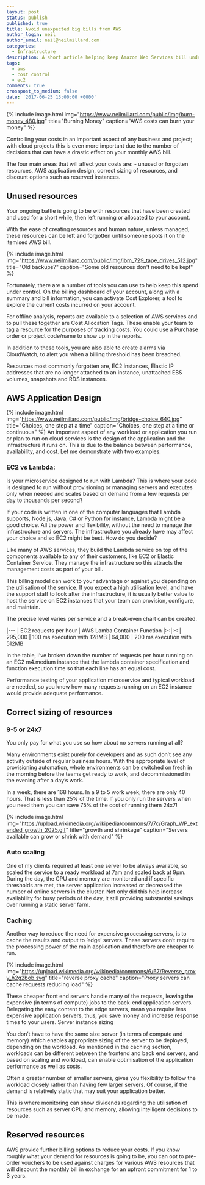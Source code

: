 ```yaml
---
layout: post
status: publish
published: true
title: Avoid unexpected big bills from AWS
author_login: neil
author_email: neil@neilmillard.com
categories:
  - Infrastructure
description: A short article helping keep Amazon Web Services bill under control.
tags:
  - aws
  - cost control
  - ec2
comments: true
crosspost_to_medium: false
date: '2017-06-25 13:00:00 +0000'
---
```

{% include image.html
      img="https://www.neilmillard.com/public/img/burn-money_480.jpg"
      title="Burning Money"
      caption="AWS costs can burn your money" %}

Controlling your costs in an important aspect of any business and project; with cloud projects this is even more important due to the number of decisions that can have a drastic effect on your monthly AWS bill.

The four main areas that will affect your costs are: - unused or forgotten resources, AWS application design, correct sizing of resources, and discount options such as reserved instances.

## Unused resources

Your ongoing battle is going to be with resources that have been created and used for a short while, then left running or allocated to your account.

With the ease of creating resources and human nature, unless managed, these resources can be left and forgotten until someone spots it on the itemised AWS bill.

{% include image.html
      img="https://www.neilmillard.com/public/img/ibm_729_tape_drives_512.jpg"
      title="Old backups?"
      caption="Some old resources don't need to be kept" %}

Fortunately, there are a number of tools you can use to help keep this spend under control. On the billing dashboard of your account, along with a summary and bill information, you can activate Cost Explorer, a tool to explore the current costs incurred on your account.

For offline analysis, reports are available to a selection of AWS services and to pull these together are Cost Allocation Tags.  These enable your team to tag a resource for the purposes of tracking costs.  You could use a Purchase order or project code/name to show up in the reports.

In addition to these tools, you are also able to create alarms via CloudWatch, to alert you when a billing threshold has been breached.

Resources most commonly forgotten are, EC2 instances, Elastic IP addresses that are no longer attached to an instance, unattached EBS volumes, snapshots and RDS instances.

## AWS Application Design
{% include image.html
      img="https://www.neilmillard.com/public/img/bridge-choice_640.jpg"
      title="Choices, one step at a time"
      caption="Choices, one step at a time or continuous" %}
An important aspect of any workload or application you run or plan to run on cloud services is the design of the application and the infrastructure it runs on. This is due to the balance between performance, availability, and cost. Let me demonstrate with two examples.

### EC2 vs Lambda:

Is your microservice designed to run with Lambda? This is where your code is designed to run without provisioning or managing servers and executes only when needed and scales based on demand from a few requests per day to thousands per second?

If your code is written in one of the computer languages that Lambda supports, Node.js, Java, C# or Python for instance, Lambda might be a good choice.  All the power and flexibility, without the need to manage the infrastructure and servers.
The infrastructure you already have may affect your choice and so EC2 might be best. How do you decide?

Like many of AWS services, they build the Lambda service on top of the components available to any of their customers, like EC2 or Elastic Container Service.  They manage the infrastructure so this attracts the management costs as part of your bill.

This billing model can work to your advantage or against you depending on the utilisation of the service.  If you expect a high utilisation level, and have the support staff to look after the infrastructure, it is usually better value to host the service on EC2 instances that your team can provision, configure, and maintain.

The precise level varies per service and a break-even chart can be created.

|---
| EC2 requests per hour	| AWS Lamba Container Function
|:-:|:-:
| 295,000 |	100 ms execution with 128MB
| 64,000	| 200 ms execution with 512MB

In the table, I’ve broken down the number of requests per hour running on an EC2 m4.medium instance that the lambda container specification and function execution time so that each line has an equal cost.

Performance testing of your application microservice and typical workload are needed, so you know how many requests running on an EC2 instance would provide adequate performance.

## Correct sizing of resources

### 9-5 or 24x7
You only pay for what you use so how about no servers running at all?

Many environments exist purely for developers and as such don’t see any activity outside of regular business hours.  With the appropriate level of provisioning automation, whole environments can be switched on fresh in the morning before the teams get ready to work, and decommissioned in the evening after a day’s work.

In a week, there are 168 hours. In a 9 to 5 work week, there are only 40 hours. That is less than 25% of the time. If you only run the servers when you need them you can save 75% of the cost of running them 24x7!

{% include image.html
      img="https://upload.wikimedia.org/wikipedia/commons/7/7c/Graph_WP_extended_growth_2025.gif"
      title="growth and shrinkage"
      caption="Servers available can grow or shrink with demand" %}

### Auto scaling

One of my clients required at least one server to be always available, so scaled the service to a ready workload at 7am and scaled back at 9pm.  During the day, the CPU and memory are monitored and if specific thresholds are met, the server application increased or decreased the number of online servers in the cluster.  Not only did this help increase availability for busy periods of the day, it still providing substantial savings over running a static server farm.

### Caching

Another way to reduce the need for expensive processing servers, is to cache the results and output to ‘edge’ servers.  These servers don’t require the processing power of the main application and therefore are cheaper to run.

{% include image.html
      img="https://upload.wikimedia.org/wikipedia/commons/6/67/Reverse_proxy_h2g2bob.svg"
      title="reverse proxy cache"
      caption="Proxy servers can cache requests reducing load" %}

These cheaper front end servers handle many of the requests, leaving the expensive (in terms of compute) jobs to the back-end application servers. Delegating the easy content to the edge servers, mean you require less expensive application servers, thus, you save money and increase response times to your users.
Server instance sizing

You don’t have to have the same size server (in terms of compute and memory) which enables appropriate sizing of the server to be deployed, depending on the workload.  As mentioned in the caching section, workloads can be different between the frontend and back end servers, and based on scaling and workload, can enable optimisation of the application performance as well as costs.

Often a greater number of smaller servers, gives you flexibility to follow the workload closely rather than having few larger servers.  Of course, if the demand is relatively static that may suit your application better.

This is where monitoring can show dividends regarding the utilisation of resources such as server CPU and memory, allowing intelligent decisions to be made.

## Reserved resources

AWS provide further billing options to reduce your costs.  If you know roughly what your demand for resources is going to be, you can opt to pre-order vouchers to be used against charges for various AWS resources that will discount the monthly bill in exchange for an upfront commitment for 1 to 3 years.
